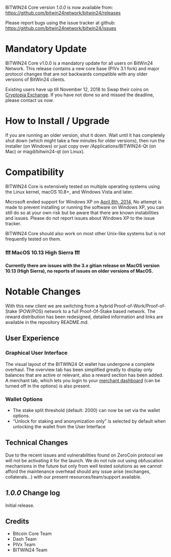 BITWIN24 Core version *1.0.0* is now available from:  <https://github.com/bitwin24network/bitwin24/releases>

Please report bugs using the issue tracker at github: <https://github.com/bitwin24network/bitwin24/issues>

Mandatory Update
==============

BITWIN24 Core v1.0.0 is a mandatory update for all users on BitWin24 Network. This release contains a new core base (PIVx 3.1 fork) and major protocol changes that are not backwards compatible with any older versions of BitWin24 clients.

Existing users have up till November 12, 2018 to Swap their coins on [Cryptopia Exchange](https://support.cryptopia.co.nz/csm?id=kb_article&sys_id=7eb0d4e8dbe1a780d7e096888a961908). If you have not done so and missed the deadline, please contact us _now_.

How to Install / Upgrade
==============

If you are running an older version, shut it down. Wait until it has completely shut down (which might take a few minutes for older versions), then run the installer (on Windows) or just copy over /Applications/BITWIN24-Qt (on Mac) or magd/bitwin24-qt (on Linux).

Compatibility
==============

BITWIN24 Core is extensively tested on multiple operating systems using
the Linux kernel, macOS 10.8+, and Windows Vista and later.

Microsoft ended support for Windows XP on [April 8th, 2014](https://www.microsoft.com/en-us/WindowsForBusiness/end-of-xp-support),
No attempt is made to prevent installing or running the software on Windows XP, you
can still do so at your own risk but be aware that there are known instabilities and issues.
Please do not report issues about Windows XP to the issue tracker.

BITWIN24 Core should also work on most other Unix-like systems but is not
frequently tested on them.

### :exclamation::exclamation::exclamation: MacOS 10.13 High Sierra :exclamation::exclamation::exclamation:

**Currently there are issues with the 3.x gitian release on MacOS version 10.13 (High Sierra), no reports of issues on older versions of MacOS.**

 
Notable Changes
==============

With this new client we are switching from a hybrid Proof-of-Work/Proof-of-Stake (POW/POS) network to a full Proof-Of-Stake based network. The reward distribution has been redesigned, detailed information and links are available in the repository README.md.

User Experience
--------------

### Graphical User Interface

The visual layout of the BITWIN24 Qt wallet has undergone a complete overhaul.
The overview tab has been simplified greatly to display only balances that are active or relevant, also a reward section has been added.
A merchant tab, which lets you login to your [merchant dashboard](https://merchant.bitwin24network.io/) (can be turned off in the options) is also present.

### Wallet Options

-	The stake split threshold (default: 2000) can now be set via the wallet options.
-	“Unlock for staking and anonymization only” is selected by default when unlocking the wallet from the User Interface

Technical Changes
--------------

Due to the recent issues and vulnerabilities found on ZeroCoin protocol we will not be activating it for the launch. We do not rule out using obfuscation mechanisms in the future but only from well tested solutions as we cannot afford the maintenance overhead should any issue arise (exchanges, collaterals…) with our present resources/team/support available.

*1.0.0* Change log
--------------

Initial release.
 
## Credits

- Bitcoin Core Team
- Dash Team
- PIVx Team
- BITWIN24 Team
